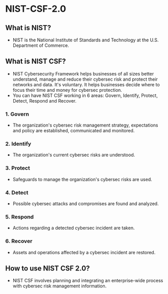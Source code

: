 # NIST-CSF-2.0

## What is NIST? 
- NIST is the National Institute of Standards and Technology at the U.S. Department of Commerce.

## What is NIST CSF?
- NIST Cybersecurity Framework helps businesses of all sizes better understand, manage and reduce their cybersec risk and protect their networks and data. It's voluntary. It helps businesses decide where to focus their time and money for cybersec protection.
- You can have NIST CSF working in 6 areas: Govern, Identify, Protect, Detect, Respond and Recover.

### 1. Govern
- The organization's cybersec risk management strategy, expectations and policy are established, communicated and monitored.

### 2. Identify
- The organization's current cybersec risks are understood.

### 3. Protect
- Safeguards to manage the organization's cybersec risks are used.

### 4. Detect
- Possible cybersec attacks and compromises are found and analyzed.

### 5. Respond
- Actions regarding a detected cybersec incident are taken.

### 6. Recover
- Assets and operations affected by a cybersec incident are restored.

## How to use NIST CSF 2.0?
- NIST CSF involves planning and integrating an enterprise-wide process with cybersec risk management information.

